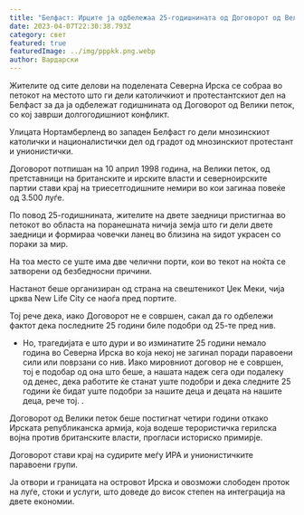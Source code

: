```yaml
---
title: "Белфаст: Ирците ја одбележаа 25-годишнината од Договорот од Велики петок"
date: 2023-04-07T22:30:38.793Z
category: свет
featured: true
featuredImage: ../img/pppkk.png.webp
author: Вардарски
---
```


Жителите од сите делови на поделената Северна Ирска се собраа во петокот на местото што ги дели католичкиот и протестантскиот дел на Белфаст за да ја одбележат годишнината од Договорот од Велики петок, со кој заврши долгогодишниот конфликт.

Улицата Нортамберленд во западен Белфаст го дели мнозинскиот католички и националистички дел од градот од мнозинскиот протестант и унионистички.

Договорот потпишан на 10 април 1998 година, на Велики петок, од претставници на британските и ирските власти и северноирските партии стави крај на триесетгодишните немири во кои загинаа повеќе од 3.500 луѓе.

По повод 25-годишнината, жителите на двете заедници пристигнаа во петокот во областа на поранешната ничија земја што ги дели двете заедници и формираа човечки ланец во близина на ѕидот украсен со пораки за мир.

На тоа место се уште има две челични порти, кои во текот на ноќта се затворени од безбедносни причини.

Настанот беше организиран од страна на свештеникот Џек Меки, чија црква New Life City се наоѓа пред портите.

Тој рече дека, иако Договорот не е совршен, сакал да го одбележи фактот дека последните 25 години биле подобри од 25-те пред нив.

- Но, трагедијата е што дури и во изминатите 25 години немало година во Северна Ирска во која некој не загинал поради паравоени сили или поврзани со нив. Иако мировниот договор не е совршен, тој е подобар од она што беше, а нашата надеж сега оди подалеку од денес, дека работите ќе станат уште подобри и дека следните 25 години ќе бидат уште подобри за нашите деца и децата на нашите деца, рече тој. .

Договорот од Велики петок беше постигнат четири години откако Ирската републиканска армија, која водеше терористичка герилска војна против британските власти, прогласи историско примирје.

Договорот стави крај на судирите меѓу ИРА и унионистичките паравоени групи.

Ја отвори и границата на островот Ирска и овозможи слободен проток на луѓе, стоки и услуги, што доведе до висок степен на интеграција на двете економии.
